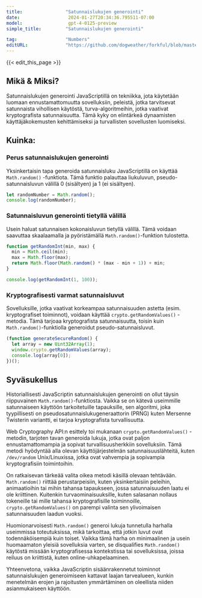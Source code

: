 ```yaml
---
title:                "Satunnaislukujen generointi"
date:                  2024-01-27T20:34:36.795511-07:00
model:                 gpt-4-0125-preview
simple_title:         "Satunnaislukujen generointi"

tag:                  "Numbers"
editURL:              "https://github.com/dogweather/forkful/blob/master/content/fi/javascript/generating-random-numbers.md"
---
```


{{< edit_this_page >}}

## Mikä & Miksi?

Satunnaislukujen generointi JavaScriptillä on tekniikka, jota käytetään luomaan ennustamattomuutta sovelluksiin, peleistä, jotka tarvitsevat satunnaista vihollisen käytöstä, turva-algoritmeihin, jotka vaativat kryptografista satunnaisuutta. Tämä kyky on elintärkeä dynaamisten käyttäjäkokemusten kehittämiseksi ja turvallisten sovellusten luomiseksi.

## Kuinka:

### Perus satunnaislukujen generointi

Yksinkertaisin tapa generoida satunnaisluku JavaScriptillä on käyttää `Math.random()` -funktiota. Tämä funktio palauttaa liukuluvun, pseudo-satunnaisluvun välillä 0 (sisältyen) ja 1 (ei sisältyen).

```javascript
let randomNumber = Math.random();
console.log(randomNumber);
```

### Satunnaisluvun generointi tietyllä välillä

Usein haluat satunnaisen kokonaisluvun tietyllä välillä. Tämä voidaan saavuttaa skaalaamalla ja pyöristämällä `Math.random()`-funktion tulostetta.

```javascript
function getRandomInt(min, max) {
  min = Math.ceil(min);
  max = Math.floor(max);
  return Math.floor(Math.random() * (max - min + 1)) + min;
}

console.log(getRandomInt(1, 100));
```

### Kryptografisesti varmat satunnaisluvut

Sovelluksille, jotka vaativat korkeampaa satunnaisuuden astetta (esim. kryptografiset toiminnot), voidaan käyttää `crypto.getRandomValues()` -metodia. Tämä tarjoaa kryptografista satunnaisuutta, toisin kuin `Math.random()`-funktiolla generoidut pseudo-satunnaisluvut.

```javascript
(function generateSecureRandom() {
  let array = new Uint32Array(1);
  window.crypto.getRandomValues(array);
  console.log(array[0]);
})();
```

## Syväsukellus

Historiallisesti JavaScriptin satunnaislukujen generointi on ollut täysin riippuvainen `Math.random()`-funktiosta. Vaikka se on kätevä useimmille satunnaiseen käyttöön tarkoitetuille tapauksille, sen algoritmi, joka tyypillisesti on pseudosatunnaislukugeneraattorin (PRNG) kuten Mersenne Twisterin variantti, ei tarjoa kryptografista turvallisuutta.

Web Cryptography API:n esittely toi mukanaan `crypto.getRandomValues()` -metodin, tarjoten tavan generoida lukuja, jotka ovat paljon ennustamattomampia ja sopivat turvallisuusherkkiin sovelluksiin. Tämä metodi hyödyntää alla olevan käyttöjärjestelmän satunnaisuuslähteitä, kuten `/dev/random` Unix/Linuxissa, jotka ovat vahvempia ja sopivampia kryptografisiin toimintoihin.

On ratkaisevan tärkeää valita oikea metodi käsillä olevaan tehtävään. `Math.random()` riittää perustarpeisiin, kuten yksinkertaisiin peleihin, animaatioihin tai mihin tahansa tapaukseen, jossa satunnaisuuden laatu ei ole kriittinen. Kuitenkin turvaominaisuuksille, kuten salasanan nollaus tokeneille tai mille tahansa kryptografisille toiminnoille, `crypto.getRandomValues()` on parempi valinta sen ylivoimaisen satunnaisuuden laadun vuoksi.

Huomionarvoisesti `Math.random()` generoi lukuja tunnetulla harhalla useimmissa toteutuksissa, mikä tarkoittaa, että jotkin luvut ovat todennäköisempiä kuin toiset. Vaikka tämä harha on minimaalinen ja usein huomaamaton yleisiä sovelluksia varten, se disqualifies `Math.random()` käytöstä missään kryptografisessa kontekstissa tai sovelluksissa, joissa reiluus on kriittistä, kuten online-uhkapelaaminen.

Yhteenvetona, vaikka JavaScriptin sisäänrakennetut toiminnot satunnaislukujen generoimiseen kattavat laajan tarvealueen, kunkin menetelmän erojen ja rajoitusten ymmärtäminen on oleellista niiden asianmukaiseen käyttöön.
